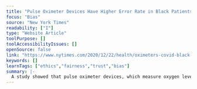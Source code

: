 ```yaml
---
title: "Pulse Oximeter Devices Have Higher Error Rate in Black Patients"
focus: "Bias"
source: "New York Times"
readability: ["I"]
type: "Website Article"
toolPurpose: []
toolAccessibilityIssues: []
openSource: false
link: "https://www.nytimes.com/2020/12/22/health/oximeters-covid-black-patients.html"
keywords: []
learnTags: ["ethics","fairness","trust","bias"]
summary: |-
  A study showed that pulse oximeter devices, which measure oxygen levels in the blood, were three times more likely to give misleading readings among Black patients.
---
```


